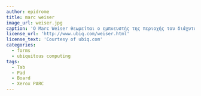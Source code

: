 ```yaml
---
author: epidrome
title: marc weiser
image_url: weiser.jpg
caption: 'Ο Marc Weiser θεωρείται ο εμπνευστής της περιοχής του διάχυτου υπολογισμού και κατασκεύασε τα πρώτα λειτουργικά πρωτότυπα για ένα οικοσύστημα συσκευών χρήστη, όπου η κάθε ξεχωριστή συσκευή διάδρασης συνδεόταν με τις άλλες για να προσφέρει την κατάλληλη πληροφορία στην κατάλληλη στιγμή και με όσο γίνεται μικρότερη συνειδητή εμπλοκή του χρήστη'
license_url: 'http://www.ubiq.com/weiser.html'
license_text: 'Courtesy of ubiq.com'
categories:
  - forms
  - ubiquitous computing
tags:
  - Tab
  - Pad
  - Board
  - Xerox PARC
---
```

